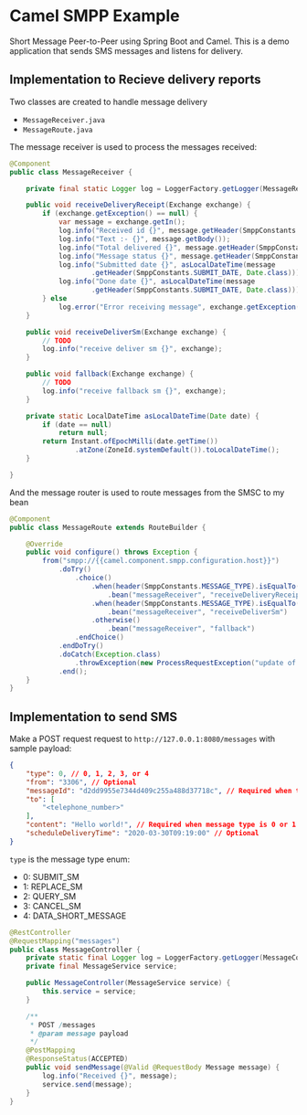 # Camel SMPP Example

Short Message Peer-to-Peer using Spring Boot and Camel. This is a demo application that sends SMS messages and listens for delivery.

## Implementation to Recieve delivery reports

Two classes are created to handle message delivery

- `MessageReceiver.java`
- `MessageRoute.java`

The message receiver is used to process the messages received:

```java
@Component
public class MessageReceiver {

    private final static Logger log = LoggerFactory.getLogger(MessageReceiver.class);

    public void receiveDeliveryReceipt(Exchange exchange) {
        if (exchange.getException() == null) {
            var message = exchange.getIn();
            log.info("Received id {}", message.getHeader(SmppConstants.ID));
            log.info("Text :- {}", message.getBody());
            log.info("Total delivered {}", message.getHeader(SmppConstants.DELIVERED));
            log.info("Message status {}", message.getHeader(SmppConstants.FINAL_STATUS));
            log.info("Submitted date {}", asLocalDateTime(message
                    .getHeader(SmppConstants.SUBMIT_DATE, Date.class)));
            log.info("Done date {}", asLocalDateTime(message
                    .getHeader(SmppConstants.SUBMIT_DATE, Date.class)));
        } else
            log.error("Error receiving message", exchange.getException());
    }

    public void receiveDeliverSm(Exchange exchange) {
        // TODO
        log.info("receive deliver sm {}", exchange);
    }

    public void fallback(Exchange exchange) {
        // TODO
        log.info("receive fallback sm {}", exchange);
    }

    private static LocalDateTime asLocalDateTime(Date date) {
        if (date == null)
            return null;
        return Instant.ofEpochMilli(date.getTime())
                .atZone(ZoneId.systemDefault()).toLocalDateTime();
    }

}
```

And the message router is used to route messages from the SMSC to my bean

```java
@Component
public class MessageRoute extends RouteBuilder {

    @Override
    public void configure() throws Exception {
        from("smpp://{{camel.component.smpp.configuration.host}}")
            .doTry()
                .choice()
                    .when(header(SmppConstants.MESSAGE_TYPE).isEqualTo((DeliveryReceipt.toString())))
                        .bean("messageReceiver", "receiveDeliveryReceipt")
                    .when(header(SmppConstants.MESSAGE_TYPE).isEqualTo((DeliverSm.toString())))
                        .bean("messageReceiver", "receiveDeliverSm")
                    .otherwise()
                        .bean("messageReceiver", "fallback")
                .endChoice()
            .endDoTry()
            .doCatch(Exception.class)
                .throwException(new ProcessRequestException("update of sms state failed", 100))
            .end();
    }
}
```

## Implementation to send SMS

Make a POST request request to `http://127.0.0.1:8080/messages` with sample payload:

```json
{
    "type": 0, // 0, 1, 2, 3, or 4
    "from": "3306", // Optional
    "messageId": "d2dd9955e7344d409c255a488d37718c", // Required when type is 1, 2, or 3
    "to": [
        "<telephone_number>"
    ],
    "content": "Hello world!", // Required when message type is 0 or 1
    "scheduleDeliveryTime": "2020-03-30T09:19:00" // Optional
}
```

`type` is the message type enum:

- 0: SUBMIT_SM
- 1: REPLACE_SM
- 2: QUERY_SM
- 3: CANCEL_SM
- 4: DATA_SHORT_MESSAGE

```java
@RestController
@RequestMapping("messages")
public class MessageController {
    private static final Logger log = LoggerFactory.getLogger(MessageController.class);
    private final MessageService service;

    public MessageController(MessageService service) {
        this.service = service;
    }

    /**
     * POST /messages
     * @param message payload
     */
    @PostMapping
    @ResponseStatus(ACCEPTED)
    public void sendMessage(@Valid @RequestBody Message message) {
        log.info("Received {}", message);
        service.send(message);
    }
}
```
